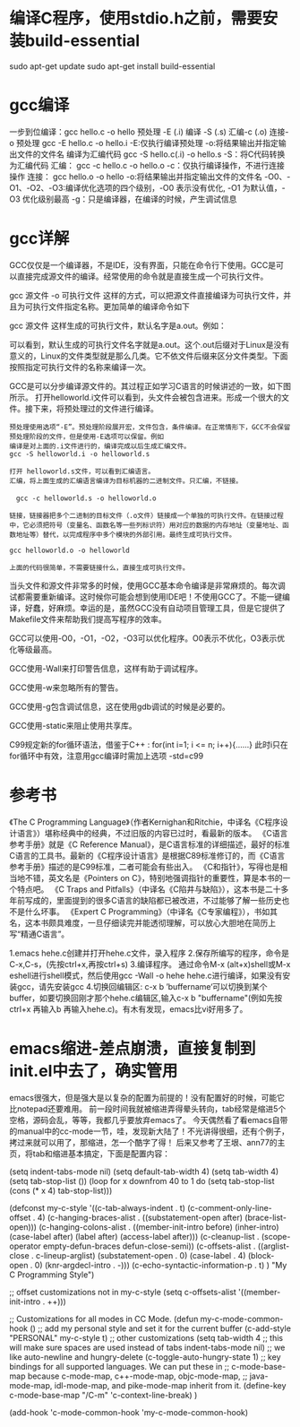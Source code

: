 # 编译C程序，使用stdio.h之前，需要安装build-essential
sudo apt-get update
sudo apt-get install build-essential
 

# gcc编译
一步到位编译：gcc hello.c -o hello
预处理 -E (.i) 编译 -S (.s) 汇编-c (.o) 连接-o
预处理
gcc -E hello.c -o hello.i -E:仅执行编译预处理
-o:将结果输出并指定输出文件的文件名
编译为汇编代码
gcc -S hello.c(.i) -o hello.s -S：将C代码转换为汇编代码
汇编：
gcc -c hello.c -o hello.o -c：仅执行编译操作，不进行连接操作
连接：
gcc hello.o -o hello
-o:将结果输出并指定输出文件的文件名
-O0、-O1、-O2、-O3:编译优化选项的四个级别，-O0 表示没有优化, -O1 为默认值，-O3 优化级别最高
-g：只是编译器，在编译的时候，产生调试信息

# gcc详解
GCC仅仅是一个编译器，不是IDE，没有界面，只能在命令行下使用。GCC是可以直接完成源文件的编译。经常使用的命令就是直接生成一个可执行文件。

gcc 源文件 -o 可执行文件
这样的方式，可以把源文件直接编译为可执行文件，并且为可执行文件指定名称。更加简单的编译命令如下

gcc 源文件
这样生成的可执行文件，默认名字是a.out。例如：

可以看到，默认生成的可执行文件名字就是a.out。这个.out后缀对于Linux是没有意义的，Linux的文件类型就是那么几类。它不依文件后缀来区分文件类型。下面按照指定可执行文件的名称来编译一次。

 GCC是可以分步编译源文件的。其过程正如学习C语言的时候讲述的一致，如下图所示。
          打开helloworld.i文件可以看到，头文件会被包含进来。形成一个很大的文件。接下来，将预处理过的文件进行编译。

    预处理使用选项“-E”。预处理阶段展开宏，文件包含，条件编译。在正常情形下，GCC不会保留预处理阶段的文件，但是使用-E选项可以保留。例如
    编译是对上面的.i文件进行的，编译完成以后生成汇编文件。
    gcc -S helloworld.i -o helloworld.s

    打开 helloworld.s文件，可以看到汇编语言。
    汇编，将上面生成的汇编语言编译为目标机器的二进制文件。只汇编，不链接。

    　gcc -c helloworld.s -o helloworld.o

    链接，链接器把多个二进制的目标文件（.o文件）链接成一个单独的可执行文件。在链接过程中，它必须把符号（变量名、函数名等一些列标识符）用对应的数据的内存地址（变量地址、函数地址等）替代，以完成程序中多个模块的外部引用。最终生成可执行文件。

    gcc helloworld.o -o helloworld

    上面的代码很简单，不需要链接什么，直接生成可执行文件。

当头文件和源文件非常多的时候，使用GCC基本命令编译是非常麻烦的。每次调试都需要重新编译。这时候你可能会想到使用IDE吧！不使用GCC了。不能一键编译，好蠢，好麻烦。幸运的是，虽然GCC没有自动项目管理工具，但是它提供了Makefile文件来帮助我们提高写程序的效率。

GCC可以使用-O0，-O1，-O2，-O3可以优化程序。O0表示不优化，O3表示优化等级最高。

GCC使用-Wall来打印警告信息，这样有助于调试程序。

GCC使用-w来忽略所有的警告。

GCC使用-g包含调试信息，这在使用gdb调试的时候是必要的。

GCC使用-static来阻止使用共享库。

C99规定新的for循环语法，借鉴于C++ : for(int i=1; i <= n; i++){......}
此时i只在for循环中有效，注意用gcc编译时需加上选项 -std=c99

# 参考书
《The C Programming Language》（作者Kernighan和Ritchie，中译名《C程序设计语言》）堪称经典中的经典，不过旧版的内容已过时，看最新的版本。
《C语言参考手册》就是《C Reference Manual》，是C语言标准的详细描述，最好的标准C语言的工具书。最新的《C程序设计语言》是根据C89标准修订的，而《C语言参考手册》描述的是C99标准，二者可能会有些出入。
《C和指针》，写得也是相当地不错，英文名是《Pointers on C》，特别地强调指针的重要性，算是本书的一个特点吧。
《C Traps and Pitfalls》（中译名《C陷井与缺陷》），这本书是二十多年前写成的，里面提到的很多C语言的缺陷都已被改进，不过能够了解一些历史也不是什么坏事。
《Expert C Programming》（中译名《C专家编程》），书如其名，这本书颇具难度，一旦仔细读完并能透彻理解，可以放心大胆地在简历上写“精通C语言”。

1.emacs hehe.c创建并打开hehe.c文件，录入程序
2.保存所编写的程序，命令是C-x,C-s，(先按ctrl+x,再按ctrl+s) 
3.编译程序。
通过命令M-x (alt+x)shell或M-x eshell进行shell模式，然后使用gcc -Wall -o hehe hehe.c进行编译，如果没有安装gcc，请先安装gcc
4.切换回编辑区: c-x b ’buffername‘可以切换到某个buffer，如要切换回刚才那个hehe.c编辑区,输入c-x b "buffername"(例如先按ctrl+x 再输入b 再输入hehe.c)。有木有发现，emacs比vi好用多了。
 
# emacs缩进-差点崩溃，直接复制到init.el中去了，确实管用
emacs很强大，但是强大是以复杂的配置为前提的！没有配置好的时候，可能它比notepad还要难用。
前一段时间我就被缩进弄得晕头转向，tab经常是缩进5个空格，源码会乱，等等，我都几乎要放弃emacs了。
今天偶然看了看emacs自带的manual中的cc-mode一节，哇，发现新大陆了！不光讲得很细，还有个例子，拷过来就可以用了，那缩进，怎一个酷字了得！
后来又参考了王垠、ann77的主页，将tab和缩进基本搞定，下面是配置内容：

(setq indent-tabs-mode nil)
(setq default-tab-width 4)
(setq tab-width 4)
(setq tab-stop-list ())
(loop for x downfrom 40 to 1 do
      (setq tab-stop-list (cons (* x 4) tab-stop-list)))

(defconst my-c-style
  '((c-tab-always-indent        . t)
    (c-comment-only-line-offset . 4)
    (c-hanging-braces-alist     . ((substatement-open after)
                                   (brace-list-open)))
    (c-hanging-colons-alist     . ((member-init-intro before)
                                   (inher-intro)
                                   (case-label after)
                                   (label after)
                                   (access-label after)))
    (c-cleanup-list             . (scope-operator
                                   empty-defun-braces
                                   defun-close-semi))
    (c-offsets-alist            . ((arglist-close . c-lineup-arglist)
                                   (substatement-open . 0)
                                   (case-label        . 4)
                                   (block-open        . 0)
                                   (knr-argdecl-intro . -)))
    (c-echo-syntactic-information-p . t)
    )
  "My C Programming Style")

;; offset customizations not in my-c-style
(setq c-offsets-alist '((member-init-intro . ++)))

;; Customizations for all modes in CC Mode.
(defun my-c-mode-common-hook ()
  ;; add my personal style and set it for the current buffer
  (c-add-style "PERSONAL" my-c-style t)
  ;; other customizations
  (setq tab-width 4
        ;; this will make sure spaces are used instead of tabs
        indent-tabs-mode nil)
  ;; we like auto-newline and hungry-delete
  (c-toggle-auto-hungry-state 1)
  ;; key bindings for all supported languages.  We can put these in
  ;; c-mode-base-map because c-mode-map, c++-mode-map, objc-mode-map,
  ;; java-mode-map, idl-mode-map, and pike-mode-map inherit from it.
  (define-key c-mode-base-map "/C-m" 'c-context-line-break)
  )

(add-hook 'c-mode-common-hook 'my-c-mode-common-hook) 
